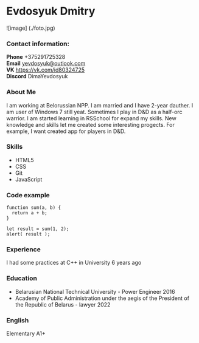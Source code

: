 # Evdosyuk Dmitry #

![image] (./foto.jpg)
### Contact information: ###  
**Phone** +375291725328  
**Email** yevdosyuk@outlook.com  
**VK** https://vk.com/id80324725  
**Discord** DimaYevdosyuk  

### About Me ###  
I am working at Belorussian NPP. I am married and I have 2-year dauther. I am user of Windows 7 still yeat. Sometimes I play in D&D as a half-orc warrior. I am started learning in RSSchool for expand my skills. New knowledge and skills let me created some interesting progects. For example, I want created app for players in D&D.  

### Skills ###
* HTML5
* CSS
* Git
* JavaScript  

### Code example ###
``` 
function sum(a, b) {
  return a + b;
}

let result = sum(1, 2);
alert( result );
```
### Experience ###
I had some practices at C++ in University 6 years ago
### Education ###
* Belarusian National Technical University - Power Engineer 2016
* Academy of Public Administration under the aegis of the President of the Republic of Belarus - lawyer 2022

### English ###
Elementary A1+